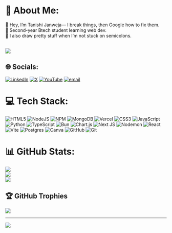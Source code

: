 # 💫 About Me:
👾 Hey, I’m Tanishi Janweja— I break things, then Google how to fix them.<br>🧠 Second-year Btech student learning web dev.<br>🎨 I also draw pretty stuff when I’m not stuck on semicolons.<br><br>

<div align="left">
  <img src="https://visitor-badge.laobi.icu/badge?page_id=tanishijanweja.tanishijanweja&left_text=views"  />
</div>

## 🌐 Socials:
[![LinkedIn](https://img.shields.io/badge/LinkedIn-%230077B5.svg?logo=linkedin&logoColor=white)](https://linkedin.com/in/https://linkedin.com/in/tanishi-janweja) [![X](https://img.shields.io/badge/X-black.svg?logo=X&logoColor=white)](https://x.com/https://x.com/tanishijanweja?t=Fq1T8WwhnukgbnjQIplnug&s=09) [![YouTube](https://img.shields.io/badge/YouTube-%23FF0000.svg?logo=YouTube&logoColor=white)](https://youtube.com/@tanishijanweja5697) [![email](https://img.shields.io/badge/Email-D14836?logo=gmail&logoColor=white)](mailto:tanishi.janweja@gmail.com)  

# 💻 Tech Stack:
![HTML5](https://img.shields.io/badge/html5-%23E34F26.svg?style=for-the-badge&logo=html5&logoColor=white) ![NodeJS](https://img.shields.io/badge/node.js-6DA55F?style=for-the-badge&logo=node.js&logoColor=white) ![NPM](https://img.shields.io/badge/NPM-%23CB3837.svg?style=for-the-badge&logo=npm&logoColor=white) ![MongoDB](https://img.shields.io/badge/MongoDB-%234ea94b.svg?style=for-the-badge&logo=mongodb&logoColor=white) ![Vercel](https://img.shields.io/badge/vercel-%23000000.svg?style=for-the-badge&logo=vercel&logoColor=white) ![CSS3](https://img.shields.io/badge/css3-%231572B6.svg?style=for-the-badge&logo=css3&logoColor=white) ![JavaScript](https://img.shields.io/badge/javascript-%23323330.svg?style=for-the-badge&logo=javascript&logoColor=%23F7DF1E) ![Python](https://img.shields.io/badge/python-3670A0?style=for-the-badge&logo=python&logoColor=ffdd54) ![TypeScript](https://img.shields.io/badge/typescript-%23007ACC.svg?style=for-the-badge&logo=typescript&logoColor=white) ![Bun](https://img.shields.io/badge/Bun-%23000000.svg?style=for-the-badge&logo=bun&logoColor=white) ![Chart.js](https://img.shields.io/badge/chart.js-F5788D.svg?style=for-the-badge&logo=chart.js&logoColor=white) ![Next JS](https://img.shields.io/badge/Next-black?style=for-the-badge&logo=next.js&logoColor=white) ![Nodemon](https://img.shields.io/badge/NODEMON-%23323330.svg?style=for-the-badge&logo=nodemon&logoColor=%BBDEAD) ![React](https://img.shields.io/badge/react-%2320232a.svg?style=for-the-badge&logo=react&logoColor=%2361DAFB) ![Vite](https://img.shields.io/badge/vite-%23646CFF.svg?style=for-the-badge&logo=vite&logoColor=white) ![Postgres](https://img.shields.io/badge/postgres-%23316192.svg?style=for-the-badge&logo=postgresql&logoColor=white) ![Canva](https://img.shields.io/badge/Canva-%2300C4CC.svg?style=for-the-badge&logo=Canva&logoColor=white) ![GitHub](https://img.shields.io/badge/github-%23121011.svg?style=for-the-badge&logo=github&logoColor=white) ![Git](https://img.shields.io/badge/git-%23F05033.svg?style=for-the-badge&logo=git&logoColor=white)
# 📊 GitHub Stats:
![](https://github-readme-stats.vercel.app/api?username=tanishijanweja&theme=dark&hide_border=false&include_all_commits=false&count_private=false)<br/>
![](https://nirzak-streak-stats.vercel.app/?user=tanishijanweja&theme=dark&hide_border=false)<br/>
![](https://github-readme-stats.vercel.app/api/top-langs/?username=tanishijanweja&theme=dark&hide_border=false&include_all_commits=false&count_private=false&layout=compact)

## 🏆 GitHub Trophies
![](https://github-profile-trophy.vercel.app/?username=tanishijanweja&theme=radical&no-frame=false&no-bg=true&margin-w=4)

---
[![](https://visitcount.itsvg.in/api?id=tanishijanweja&icon=0&color=0)](https://visitcount.itsvg.in)

<!-- Proudly created with GPRM ( https://gprm.itsvg.in ) -->

